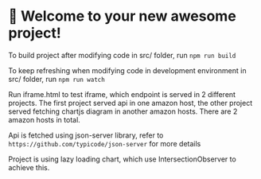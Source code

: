 # 🚀 Welcome to your new awesome project!

To build project after modifying code in src/ folder, run `npm run build`

To keep refreshing when modifying code in development environment in src/ folder, run `npm run watch`

Run iframe.html to test iframe, which endpoint is served in 2 different projects. The first project served api in one amazon host,
the other project served fetching chartjs diagram in another amazon hosts. There are 2 amazon hosts in total.

Api is fetched using json-server library, refer to `https://github.com/typicode/json-server` for more details

Project is using lazy loading chart, which use IntersectionObserver to achieve this.